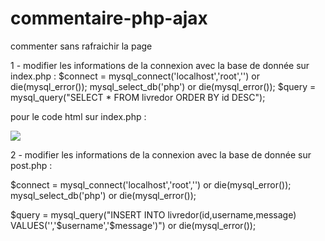 commentaire-php-ajax
====================

commenter sans rafraichir la page 


1 - modifier les informations de la connexion avec la base de donnée sur index.php :
$connect = mysql_connect('localhost','root','') or die(mysql_error());
mysql_select_db('php') or die(mysql_error());
$query = mysql_query("SELECT * FROM livredor ORDER BY id DESC"); 

pour le code html sur index.php :
<div id="loader"><img src="entrer le lien d'une image loader"></div>

2 - modifier les informations de la connexion avec la base de donnée sur post.php :

$connect = mysql_connect('localhost','root','') or die(mysql_error());
mysql_select_db('php') or die(mysql_error());

$query = mysql_query("INSERT INTO livredor(id,username,message) VALUES('','$username','$message')") or die(mysql_error());
